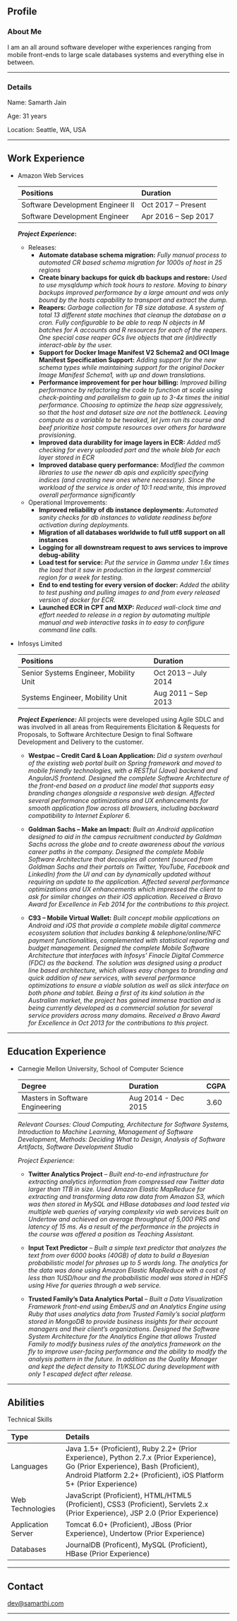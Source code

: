 ## Profile
### About Me
I am an all around software developer withe experiences ranging from mobile front-ends to large scale databases systems and everything else in between.
* * *
### Details

Name: Samarth Jain

Age: 31 years

Location: Seattle, WA, USA
* * *
## Work Experience

- Amazon Web Services

  | Positions | Duration|
  |:----------|:--------|
  | Software Development Engineer II | Oct 2017 – Present |
  | Software Development Engineer | Apr 2016 – Sep 2017 |
  
  **_Project Experience_:**
  
  - Releases:
    - **Automate database schema migration:** _Fully manual process to automated CR based schema migration for 1000s of host in 25 regions_
    - **Create binary backups for quick db backups and restore:** _Used to use mysqldump which took hours to restore. Moving to binary backups improved performance by a large amount and was only bound by the hosts capability to transport and extract the dump._
    - **Reapers:** _Garbage collection for TB size database. A system of total 13 different state machines that cleanup the database on a cron. Fully configurable to be able to reap N objects in M batches for A accounts and R resources for each of the reapers. One special case reaper GCs live objects that are (in)directly interact-able by the user._
    - **Support for Docker Image Manifest V2 Schema2 and OCI Image Manifest Specification Support:** _Adding support for the new schema types while maintaining support for the original Docker Image Manifest Schema1, with up and down translations._
    - **Performance improvement for per hour billing:** _Improved billing performance by refactoring the code to function at scale using check-pointing and parallelism to gain up to 3-4x times the initial performance. Choosing to optimize the heap size aggressively, so that the host and dataset size are not the bottleneck. Leaving compute as a variable to be tweaked, let jvm run its course and beef prioritize host compute resources over others for hardware provisioning._ 
    - **Improved data durability for image layers in ECR:** _Added md5 checking for every uploaded part and the whole blob for each layer stored in ECR_ 
    - **Improved database query performance:** _Modified the common libraries to use the newer db apis and explicitly specifying indices (and creating new ones where necessary). Since the workload of the service is order of 10:1 read:write, this improved overall performance significantly_
  - Operational Improvements:
    - **Improved reliability of db instance deployments:** _Automated sanity checks for db instances to validate readiness before activation during deployments._
    - **Migration of all databases worldwide to full utf8 support on all instances**
    - **Logging for all downstream request to aws services to improve debug-ability**
    - **Load test for service:** _Put the service in Gamma under 1.6x times the load that it saw in production in the largest commercial region for a week for testing._
    - **End to end testing for every version of docker:** _Added the ability to test pushing and pulling images to and from every released version of docker for ECR._
    - **Launched ECR in CPT and MXP:** _Reduced wall-clock time and effort needed to release in a region by automating multiple manual and web interactive tasks in to easy to configure command line calls._

- Infosys Limited

  | Positions | Duration|
  |:----------|:--------|
  | Senior Systems Engineer, Mobility Unit | Oct 2013 – July 2014 |
  | Systems Engineer, Mobility Unit | Aug 2011 – Sep 2013 |
  
   **_Project Experience:_** All projects were developed using Agile SDLC and was involved in all areas from Requirements Elicitation & Requests for Proposals, to Software Architecture Design to final Software Development and Delivery to the customer.
   
  - **Westpac – Credit Card & Loan Application:** _Did a system overhaul of the existing web portal built on Spring framework and moved to mobile friendly technologies, with a RESTful (Java) backend and AngularJS frontend. Designed the complete Software Architecture of the front-end based on a product line model that supports easy branding changes alongside a responsive web design. Affected several performance optimizations and UX enhancements for smooth application flow across all browsers, including backward compatibility to Internet Explorer 6._
  
  - **Goldman Sachs – Make an Impact:** _Built an Android application designed to aid in the campus recruitment conducted by Goldman Sachs across the globe and to create awareness about the various career paths in the company. Designed the complete Mobile Software Architecture that decouples all content (sourced from Goldman Sachs and their portals on Twitter, YouTube, Facebook and LinkedIn) from the UI and can by dynamically updated without requiring an update to the application. Affected several performance optimizations and UX enhancements which impressed the client to ask for similar changes on their iOS application. Received a Bravo Award for Excellence in Feb 2014 for the contributions to this project._
  
  - **C93 – Mobile Virtual Wallet:** _Built concept mobile applications on Android and iOS that provide a complete mobile digital commerce ecosystem solution that includes banking & telephone/online/NFC payment functionalities, complemented with statistical reporting and budget management. Designed the complete Mobile Software Architecture that interfaces with Infosys’ Finacle Digital Commerce (FDC) as the backend. The solution was designed using a product line based architecture, which allows easy changes to branding and quick addition of new services, with several performance optimizations to ensure a viable solution as well as slick interface on both phone and tablet. Being a first of its kind solution in the Australian market, the project has gained immense traction and is being currently developed as a commercial solution for several service providers across many domains. Received a Bravo Award for Excellence in Oct 2013 for the contributions to this project._

* * *
## Education Experience

- Carnegie Mellon University, School of Computer Science 

  | Degree | Duration | CGPA |
  |:----------|:--------|:--------|
  |Masters in Software Engineering | Aug 2014 - Dec 2015 | 3.60 |
  
  _Relevant Courses: Cloud Computing, Architecture for Software Systems, Introduction to Machine Learning, Management of Software Development, Methods: Deciding What to Design, Analysis of Software Artifacts, Software Development Studio_
 
  _Project Experience:_
  
  - **Twitter Analytics Project** – _Built end-to-end infrastructure for extracting analytics information from compressed raw Twitter data larger than 1TB in size. Used Amazon Elastic MapReduce for extracting and transforming data raw data from Amazon S3, which was then stored in MySQL and HBase databases and load tested via multiple web queries of varying complexity via web services built on Undertow and achieved on average throughput of 5,000 PRS and latency of 15 ms. As a result of the performance in the projects in the course was offered a position as Teaching Assistant._
  
  - **Input Text Predictor** – _Built a simple text predictor that analyzes the text from over 6000 books (40GB) of data to build a Bayesian probabilistic model for phrases up to 5 words long. The analytics for the data was done using Amazon Elastic MapReduce with a cost of less than 1USD/hour and the probabilistic model was stored in HDFS using Hive for queries through a web service._
  
  - **Trusted Family’s Data Analytics Portal** – _Built a Data Visualization Framework front-end using EmberJS and an Analytics Engine using Ruby that uses analytics data from Trusted Family’s social platform stored in MongoDB to provide business insights for their account managers and their client’s organizations. Designed the Software System Architecture for the Analytics Engine that allows Trusted Family to modify business rules of the analytics framework on the fly to improve user-facing performance and the ability to modify the analysis pattern in the future. In addition as the Quality Manager and kept the defect density to 11/KSLOC during development with only 1 escaped defect after release._

* * *
## Abilities

Technical Skills

| Type        | Details         |
|:-------------|:------------------|
|Languages|Java 1.5+ (Proficient), Ruby 2.2+ (Prior Experience), Python 2.7.x (Prior Experience), Go (Prior Experience), Bash (Proficient), Android Platform 2.2+ (Proficient), iOS Platform 5+ (Prior Experience)|
|Web Technologies|JavaScript (Proficient), HTML/HTML5 (Proficient), CSS3 (Proficient), Servlets 2.x (Prior Experience), JSP 2.0 (Prior Experience)|
|Application Server|Tomcat 6.0+ (Proficient), JBoss (Prior Experience), Undertow (Prior Experience)|
|Databases|JournalDB (Proficent), MySQL (Proficient), HBase (Prior Experience)

* * *
## Contact
dev@samarthj.com
* * *
